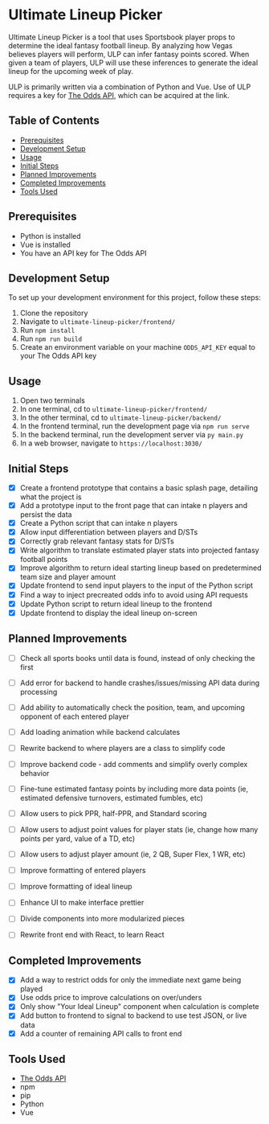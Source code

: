 # Ultimate Lineup Picker

Ultimate Lineup Picker is a tool that uses Sportsbook player props to determine the ideal fantasy football lineup. By analyzing how Vegas believes players will perform, ULP can infer fantasy points scored. When given a team of players, ULP will use these inferences to generate the ideal lineup for the upcoming week of play.

ULP is primarily written via a combination of Python and Vue. Use of ULP requires a key for [The Odds API](https://the-odds-api.com/), which can be acquired at the link.

## Table of Contents

- [Prerequisites](#prerequisites)
- [Development Setup](#development-setup)
- [Usage](#usage)
- [Initial Steps](#initial-steps)
- [Planned Improvements](#planned-improvements)
- [Completed Improvements](#completed-improvements)
- [Tools Used](#tools-used)

## Prerequisites

- Python is installed
- Vue is installed
- You have an API key for The Odds API

## Development Setup

To set up your development environment for this project, follow these steps:

1. Clone the repository
2. Navigate to ```ultimate-lineup-picker/frontend/```
3. Run ```npm install```
4. Run ```npm run build```
5. Create an environment variable on your machine ```ODDS_API_KEY``` equal to your The Odds API key

## Usage

1. Open two terminals
2. In one terminal, cd to ```ultimate-lineup-picker/frontend/```
3. In the other terminal, cd to ```ultimate-lineup-picker/backend/```
4. In the frontend terminal, run the development page via ```npm run serve```
5. In the backend terminal, run the development server via ```py main.py```
6. In a web browser, navigate to ```https://localhost:3030/```

## Initial Steps

- [X] Create a frontend prototype that contains a basic splash page, detailing what the project is
- [X] Add a prototype input to the front page that can intake n players and persist the data
- [X] Create a Python script that can intake n players
- [X] Allow input differentiation between players and D/STs
- [X] Correctly grab relevant fantasy stats for D/STs
- [X] Write algorithm to translate estimated player stats into projected fantasy football points
- [X] Improve algorithm to return ideal starting lineup based on predetermined team size and player amount
- [X] Update frontend to send input players to the input of the Python script
- [X] Find a way to inject precreated odds info to avoid using API requests
- [X] Update Python script to return ideal lineup to the frontend
- [X] Update frontend to display the ideal lineup on-screen

## Planned Improvements

- [ ] Check all sports books until data is found, instead of only checking the first
- [ ] Add error for backend to handle crashes/issues/missing API data during processing
- [ ] Add ability to automatically check the position, team, and upcoming opponent of each entered player

- [ ] Add loading animation while backend calculates
- [ ] Rewrite backend to where players are a class to simplify code
- [ ] Improve backend code - add comments and simplify overly complex behavior
- [ ] Fine-tune estimated fantasy points by including more data points (ie, estimated defensive turnovers, estimated fumbles, etc)

- [ ] Allow users to pick PPR, half-PPR, and Standard scoring
- [ ] Allow users to adjust point values for player stats (ie, change how many points per yard, value of a TD, etc)
- [ ] Allow users to adjust player amount (ie, 2 QB, Super Flex, 1 WR, etc)

- [ ] Improve formatting of entered players
- [ ] Improve formatting of ideal lineup
- [ ] Enhance UI to make interface prettier

- [ ] Divide components into more modularized pieces
- [ ] Rewrite front end with React, to learn React

## Completed Improvements

- [X] Add a way to restrict odds for only the immediate next game being played
- [X] Use odds price to improve calculations on over/unders
- [X] Only show "Your Ideal Lineup" component when calculation is complete
- [X] Add button to frontend to signal to backend to use test JSON, or live data
- [X] Add a counter of remaining API calls to front end

## Tools Used

- [The Odds API](https://the-odds-api.com/)
- npm
- pip
- Python
- Vue
